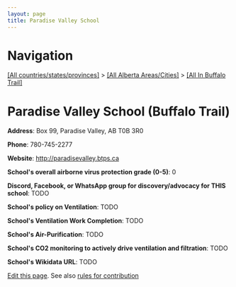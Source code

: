 ```yaml
---
layout: page
title: Paradise Valley School
---
```

# Navigation

[[All countries/states/provinces]](../../..) > [[All Alberta Areas/Cities]](../..) > [[All In Buffalo Trail]](..)

# Paradise Valley School (Buffalo Trail)

**Address**: Box 99, Paradise Valley, AB T0B 3R0

**Phone**: 780-745-2277

**Website**: <http://paradisevalley.btps.ca>

**School's overall airborne virus protection grade (0-5)**: 0

**Discord, Facebook, or WhatsApp group for discovery/advocacy for THIS school**: TODO

**School's policy on Ventilation**: TODO

**School's Ventilation Work Completion**: TODO

**School's Air-Purification**: TODO

**School's CO2 monitoring to actively drive ventilation and filtration**: TODO

**School's Wikidata URL**: TODO


[Edit this page](https://github.com/ventilate-schools/AB/edit/main/./Buffalo_Trail/Paradise_Valley_School.md). See also [rules for contribution](../../../contribution-rules/)